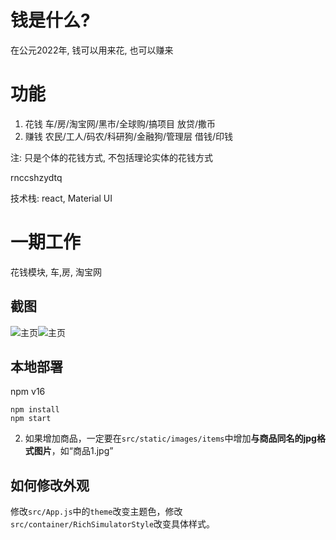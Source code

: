 # 钱是什么?
在公元2022年, 钱可以用来花, 也可以赚来

# 功能

1. 花钱
    车/房/淘宝网/黑市/全球购/搞项目
    放贷/撒币
2. 赚钱
    农民/工人/码农/科研狗/金融狗/管理层
    借钱/印钱

注: 只是个体的花钱方式, 不包括理论实体的花钱方式

rnccshzydtq

技术栈: react, Material UI


# 一期工作
花钱模块, 车,房, 淘宝网

## 截图

![主页](screenshots/main.jpg)![主页](screenshots/cart.jpg)

## 本地部署
npm v16
```
npm install
npm start
```


2. 如果增加商品，一定要在`src/static/images/items`中增加**与商品同名的jpg格式图片**，如“商品1.jpg”


## 如何修改外观

修改`src/App.js`中的`theme`改变主题色，修改`src/container/RichSimulatorStyle`改变具体样式。
